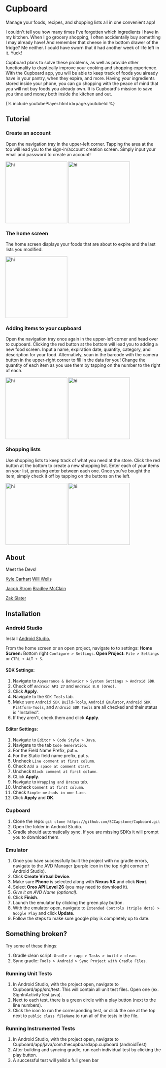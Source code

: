# Cupboard

Manage your foods, recipes, and shopping lists all in one convenient app!

I couldn't tell you how many times I've forgotten which ingredients I have in my kitchen. When I go grocery shopping, I often accidentally buy something I may already have! And remember that cheese in the bottom drawer of the fridge? Me neither. I could have sworn that it had another week of life left in it. Yuck!

Cupboard plans to solve these problems, as well as provide other functionality to drastically improve your cooking and shopping experience. With the Cupboard app, you will be able to keep track of foods you already have in your pantry, when they expire, and more. Having your ingredients stored inside your phone, you can go shopping with the peace of mind that you will not buy foods you already own. It is Cupboard's mission to save you time and money both inside the kitchen and out.

{% include youtubePlayer.html id=page.youtubeId %}


## Tutorial

### Create an account

Open the navigation tray in the upper-left corner. Tapping the area at the top will lead you to the sign-in/account creation screen. Simply input your email and password to create an account!

<img src="https://i.imgur.com/Aro8eCg.png" alt="hi" style="inline" img align="left" width="200" />
 
<img src="https://i.imgur.com/eVrGHoD.png" alt="hi" style="inline" img align="center" width="200" />



### The home screen
 
The home screen displays your foods that are about to expire and the last lists you modified.
 
<img src="https://i.imgur.com/Jexeyyy.png" alt="hi" style="inline" width="200" />



### Adding items to your cupboard

Open the navigation tray once again in the upper-left corner and head over to cupboard. Clicking the red button at the bottom will lead you to adding a new food screen. Input a name, expiration date, quantity, category, and description for your food. Alternativly, scan in the barcode with the camera button in the upper-right corner to fill in the data for you! Change the quantity of each item as you use them by tapping on the number to the right of each.
 
<img src="https://i.imgur.com/g0g2kTd.png" alt="hi" style="inline" img align="left" width="200" />
 
<img src="https://i.imgur.com/GmxLyua.png" alt="hi" style="inline" img align="center" width="200" />



### Shopping lists

Use shopping lists to keep track of what you need at the store. Click the red button at the bottom to create a new shopping list. Enter each of your items on your list, pressing enter between each one. Once you've bought the item, simply check it off by tapping on the buttons on the left.

<img src="https://i.imgur.com/imGhgkh.png" alt="hi" style="inline" img align="left"  width="200" />
 
<img src="https://i.imgur.com/bxQ1jmW.png" alt="hi" style="inline" img align="center" width="200" />



## About

Meet the Devs!

[Kyle Carhart](https://github.com/KMCGamer)
[Will Wells](https://github.com/WillWells)

[Jacob Strom](https://github.com/jmstrom)
[Bradley McClain](https://github.com/BradleyMcClain)

[Zak Slater](https://github.com/ZakSlater)

## Installation

### Android Studio
Install [Android Studio.](https://developer.android.com/studio/index.html)

From the home screen or an open project, navigate to to settings:
**Home Screen:** Bottom right `Configure > Settings`.
**Open Project:** `File > Settings` or `CTRL + ALT + S`.

#### SDK Settings:
1. Navigate to `Appearance & Behavior > System Settings > Android SDK`.
2. Check off `Android API 27` and `Android 8.0 (Oreo)`.
3. Click **Apply**.
4. Navigate to the `SDK Tools` tab.
5. Make sure `Android SDK Build-Tools`, `Android Emulator`, `Android SDK Platform-Tools`, and `Android SDK Tools` are all checked and their status is "Installed".
6. If they aren't, check them and click **Apply**.

#### Editor Settings:
1. Navigate to `Editor > Code Style > Java`.
2. Navigate to the tab `Code Generation`.
3. For the Field Name Prefix, put `m`.
4. For the Static field name prefix, put `s`.
5. Uncheck `Line comment at first column`.
6. Check `Add a space at comment start`.
7. Uncheck `Block comment at first column`.
8. CLick **Apply**.
9. Navigate to `Wrapping and Braces` tab.
10. Uncheck `Comment at first column`.
11. Check `Simple methods in one line`.
12. Click **Apply** and **OK**.

### Cupboard
1. Clone the repo: `git clone https://github.com/SCCapstone/Cupboard.git`
2. Open the folder in Android Studio.
3. Gradle should automatically sync. If you are missing SDKs it will prompt you to download them.

### Emulator
1. Once you have successfully built the project with no gradle errors, navigate to the AVD Manager (purple icon in the top right corner of Android Studio).
2. Click **Create Virtual Device**.
3. Make sure **Phone** is selected along with **Nexus 5X** and click **Next**.
4. Select **Oreo API Level 26** (you may need to download it).
5. *Give it an AVD Name (optional).*
6. Click **Finish**.
7. Launch the emulator by clicking the green play button.
8. With the emulator open, navigate to `Extended Controls (triple dots) > Google Play` and click **Update**.
9. Follow the steps to make sure google play is completely up to date.

## Something broken?
Try some of these things:
1. Gradle clean script: `Gradle > :app > Tasks > build > clean`.
2. Sync gradle: `Tools > Android > Sync Project with Gradle Files`.

### Running Unit Tests
1. In Android Studio, with the project open, navigate to Cupboard/app/src/test. This will contain all unit test files. Open one (ex. SignInActivityTest.java).
2. Next to each test, there is a green circle with a play button (next to the line numbers).
3. Click the icon to run the corresponding test, or click the one at the top next to `public class fileName` to run all of the tests in the file.

### Running Instrumented Tests
1. In Android Studio, with the project open, navigate to Cupboard/app/java/com.thecupboardapp.cupboard (androidTest)
2. After building and syncing gradle, run each individual test by clicking the play button.
3. A successful test will yeild a full green bar
